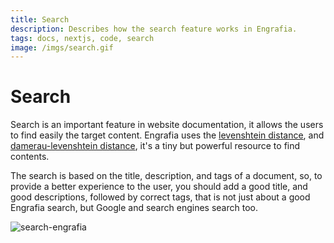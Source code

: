 ```yaml
---
title: Search
description: Describes how the search feature works in Engrafia.
tags: docs, nextjs, code, search
image: /imgs/search.gif
---
```


# Search

Search is an important feature in website documentation, it allows the users to find easily the target content. Engrafia uses the [levenshtein distance](https://en.wikipedia.org/wiki/Levenshtein_distance), and [damerau-levenshtein distance](https://en.wikipedia.org/wiki/Damerau%E2%80%93Levenshtein_distance), it's a tiny but powerful resource to find contents.

The search is based on the title, description, and tags of a document, so, to provide a better experience to the user, you should add a good title, and good descriptions, followed by correct tags, that is not just about a good Engrafia search, but Google and search engines search too.

![search-engrafia](/imgs/search.gif)
